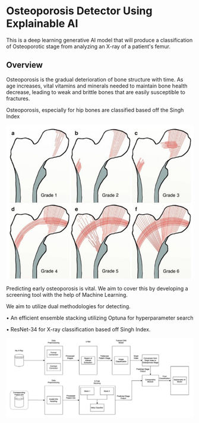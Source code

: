 # Osteoporosis Detector Using Explainable AI

This is a deep learning generative AI model that will produce a classification of Osteoporotic stage from analyzing an X-ray of a patient's femur.

## Overview

Osteoporosis is the gradual deterioration of bone structure with time. As age increases, vital vitamins and minerals needed to maintain bone health decrease, leading to weak and brittle bones that are easily susceptible to fractures.

Osteoporosis, especially for hip bones are classified based off the Singh Index

![Trabecular Patterns by Singh Index](README/Trabecular_Singh.png "Trabecular Patterns by Singh Index")

Predicting early osteoporosis is vital. We aim to cover this by developing a screening tool with the help of Machine Learning. 

We aim to utilize dual methodologies for detecting.

•⁠  ⁠An efficient ensemble stacking utilizing Optuna for hyperparameter search

•⁠  ⁠ResNet-34 for X-ray classification based off Singh Index.

![Architecture Diagram](README/Architecture_Diagram.png "Architecture Diagram")
